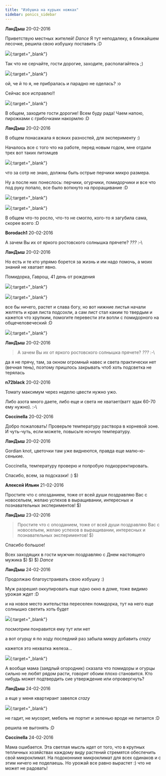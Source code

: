```yaml
---
title: "Избушка на курьих ножках"
sidebar: ponics_sidebar
---
```


**ЛанДыш** 20-02-2016

Приветствую местных жителей! *Dance* Я тут неподалеку, в ближайшем лесочке, решила свою избушку поставить :D

[![](/imagehost2/thumbs/13lil.jpg)](https://t.me/ponics_ru_files/17162){:target="_blank"}

Так что не серчайте, гости дорогие, заходите, располагайтесь ;)

[![](/imagehost2/thumbs/a06lpbnx6.jpg)](https://t.me/ponics_ru_files/17163){:target="_blank"}

ой, че й то я, не прибралась и парадно не оделась? :o

Сейчас все исправлю!!

[![](/imagehost2/thumbs/124491047202.jpg)](https://t.me/ponics_ru_files/17164){:target="_blank"}

В общем, заходите гости дорогие! Всем буду рада! Чаем напою, пирожками с грибочками накормлю :D


**ЛанДыш** 20-02-2016

В общем понасажала я всяких разностей, для эксперименту :)

Началось все с того что на работе, перед новым годом, мне отдали трех вот таких питомцев

[![](/imagehost2/thumbs/img20151226201332.jpg)](https://t.me/ponics_ru_files/17165){:target="_blank"}

что за сотр не знаю, должны быть острые перчики микро размера.

Ну а после них понеслось: перчики, огурчики, помидорчики и все что под руку попало, все было воткнуто на проращивание :D

[![](/imagehost2/thumbs/img20160203223314.jpg)](https://t.me/ponics_ru_files/17166){:target="_blank"}

[![](/imagehost2/thumbs/img20160203223330.jpg)](https://t.me/ponics_ru_files/17167){:target="_blank"}

В общем что-то росло, что-то не смогло, кого-то я загубила сама, скорее всего :D


**Borodach1** 20-02-2016

А зачем Вы их от яркого ростовского солнышка прячете? *???* :-\


**ЛанДыш** 20-02-2016

Но есть и те кто упрямо борется за жизнь и им надо помочь, а моих знаний не хватает явно.

Помидорка, Гаврош, 41 день от рождения

[![](/imagehost2/thumbs/img20160219231946.jpg)](https://t.me/ponics_ru_files/17168){:target="_blank"}

[![](/imagehost2/thumbs/img20160219232006.jpg)](https://t.me/ponics_ru_files/17169){:target="_blank"}

все бы ничего, растет и слава богу, но вот нижние листья начали желтеть и края листа подсохли, а сам лист стал каким то твердым и кажется что хрупким, помогите перевести эти вопли с помидорного на общечеловеческий :D

[![](/imagehost2/thumbs/img20160219232046.jpg)](https://t.me/ponics_ru_files/17170){:target="_blank"}


**ЛанДыш** 20-02-2016

> А зачем Вы их от яркого ростовского солнышка прячете? *???* :-\

да я не прячу, там, за окном огромный навес и света практически нет (вечная тень), поэтому пришлось закрывать чтоб хоть подсветка не терялась


**n72black** 20-02-2016

Томату максимум через неделю цвести нужно ужо.

Либо азота много даете, либо еще и света не хватает(ватт эдак 60-70 ему нужно). :-\


**Coccinella** 20-02-2016

Добро пожаловать! Проверьте температуру раствора в корневой зоне. И чуть-чуть, если можете, повысьте ночную температуру.


**ЛанДыш** 20-02-2016

Gordian knot, цветочки там уже виднеются, правда еще малю-ю-сенькие.

Coccinella, температуру проверю и попробую подкорректировать.

Спасибо, всем, за подсказки! :) $) 


**Алексей Ильин** 21-02-2016

Простите что с опозданием, тоже от всей души поздравляю Вас с новосельем, желаю успехов в выращивании, интересных и познавательных экспериментов! $)


**ЛанДыш** 23-02-2016

> Простите что с опозданием, тоже от всей души поздравляю Вас с новосельем, желаю успехов в выращивании, интересных и познавательных экспериментов! $)

Спасибо большое! 

Всех заходящих в гости мужчин поздравляю с Днем настоящего мужика $) $) $) *Dance*


**ЛанДыш** 24-02-2016

Продолжаю благоустраивать свою избушку :)

Муж разрешил оккупировать еще одно окно в доме, тоже видимо урожая ждет :D

и на новое место жительства переселен помидорка, тут на него еще солнышко светить хоть будет

[![](/imagehost2/thumbs/img20160223092304.jpg)](https://t.me/ponics_ru_files/17171){:target="_blank"}

посмотрим понравится ему тут или нет

а вот огурцу я по ходу последний раз забыла микру добавить *crazy*

кажется это нехватка железа...

[![](/imagehost2/thumbs/img20160222175142.jpg)](https://t.me/ponics_ru_files/17172){:target="_blank"}

А вообще мама (заядлый огородник) сказала что помидоры и огурцы сильно не любят рядом расти, говорит обоим плохо становится. Кто нибудь может подтвердить сие утверждение или опровергнуть?


**ЛанДыш** 24-02-2016

а еще у меня квартирант завелся *crazy*

[![](/imagehost2/thumbs/img20160224091851.jpg)](https://t.me/ponics_ru_files/17173){:target="_blank"}

не гадит, не мусорит, мебель не портит и зеленью вроде не питается :D

решила не выгонять :D


**Coccinella** 24-02-2016

Мама ошибается. Эта светлая мысль идет от того, что в крупных тепличных хозяйствах каждому виду растений стремятся обеспечить свой микроклимат. На подоконнике микроклимат для всех одинаков и с этим ничего не поделаешь. Но урожай все равно вырастет :) что не может не радовать!


